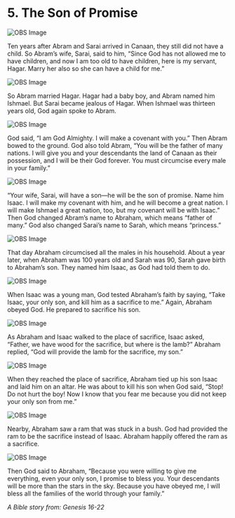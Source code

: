 # 5. The Son of Promise

![OBS Image](https://cdn.door43.org/obs/jpg/360px/obs-en-05-01.jpg)

Ten years after Abram and Sarai arrived in Canaan, they still did not have a child. So Abram’s wife, Sarai, said to him, “Since God has not allowed me to have children, and now I am too old to have children, here is my servant, Hagar. Marry her also so she can have a child for me.”

![OBS Image](https://cdn.door43.org/obs/jpg/360px/obs-en-05-02.jpg)

So Abram married Hagar. Hagar had a baby boy, and Abram named him Ishmael. But Sarai became jealous of Hagar. When Ishmael was thirteen years old, God again spoke to Abram.

![OBS Image](https://cdn.door43.org/obs/jpg/360px/obs-en-05-03.jpg)

God said, “I am God Almighty. I will make a covenant with you.” Then Abram bowed to the ground. God also told Abram, “You will be the father of many nations. I will give you and your descendants the land of Canaan as their possession, and I will be their God forever. You must circumcise every male in your family.”

![OBS Image](https://cdn.door43.org/obs/jpg/360px/obs-en-05-04.jpg)

“Your wife, Sarai, will have a son—he will be the son of promise. Name him Isaac. I will make my covenant with him, and he will become a great nation. I will make Ishmael a great nation, too, but my covenant will be with Isaac.” Then God changed Abram’s name to Abraham, which means “father of many.” God also changed Sarai’s name to Sarah, which means “princess.”

![OBS Image](https://cdn.door43.org/obs/jpg/360px/obs-en-05-05.jpg)

That day Abraham circumcised all the males in his household. About a year later, when Abraham was 100 years old and Sarah was 90, Sarah gave birth to Abraham’s son. They named him Isaac, as God had told them to do.

![OBS Image](https://cdn.door43.org/obs/jpg/360px/obs-en-05-06.jpg)

When Isaac was a young man, God tested Abraham’s faith by saying, “Take Isaac, your only son, and kill him as a sacrifice to me.” Again, Abraham obeyed God. He prepared to sacrifice his son.

![OBS Image](https://cdn.door43.org/obs/jpg/360px/obs-en-05-07.jpg)

As Abraham and Isaac walked to the place of sacrifice, Isaac asked, “Father, we have wood for the sacrifice, but where is the lamb?” Abraham replied, “God will provide the lamb for the sacrifice, my son.”

![OBS Image](https://cdn.door43.org/obs/jpg/360px/obs-en-05-08.jpg)

When they reached the place of sacrifice, Abraham tied up his son Isaac and laid him on an altar. He was about to kill his son when God said, “Stop! Do not hurt the boy! Now I know that you fear me because you did not keep your only son from me.”

![OBS Image](https://cdn.door43.org/obs/jpg/360px/obs-en-05-09.jpg)

Nearby, Abraham saw a ram that was stuck in a bush. God had provided the ram to be the sacrifice instead of Isaac. Abraham happily offered the ram as a sacrifice.

![OBS Image](https://cdn.door43.org/obs/jpg/360px/obs-en-05-10.jpg)

Then God said to Abraham, “Because you were willing to give me everything, even your only son, I promise to bless you. Your descendants will be more than the stars in the sky. Because you have obeyed me, I will bless all the families of the world through your family.”

_A Bible story from: Genesis 16-22_
